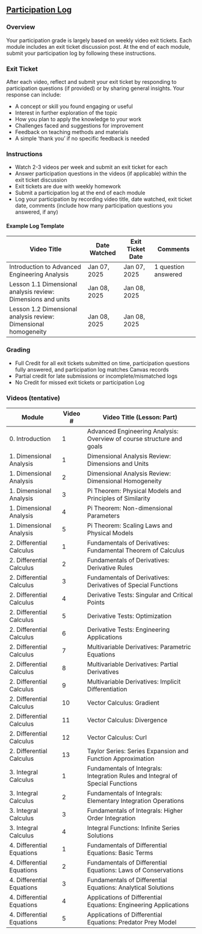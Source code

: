 ## [Participation Log](https://aselshall.github.io/aea/hw/participation)

### Overview
Your participation grade is largely based on weekly video exit tickets. Each module includes an exit ticket discussion post. At the end of each module, submit your participation log by following these instructions.  

### Exit Ticket  
After each video, reflect and submit your exit ticket by responding to participation questions (if provided) or by sharing general insights. Your response can include:  
- A concept or skill you found engaging or useful
- Interest in further exploration of the topic  
- How you plan to apply the knowledge to your work 
- Challenges faced and suggestions for improvement  
- Feedback on teaching methods and materials  
- A simple ‘thank you’ if no specific feedback is needed  

### Instructions
- Watch 2-3 videos per week and submit an exit ticket for each
- Answer participation questions in the videos (if applicable) within the exit ticket discussion
- Exit tickets are due with weekly homework  
- Submit a participation log at the end of each module  
- Log your participation by recording video title, date watched, exit ticket date, comments (include how many participation questions you answered, if any)

#### Example Log Template

| Video Title                              | Date Watched | Exit Ticket Date | Comments |  
|---------------------------------------------|------------------|----------------------|--------------|  
| Introduction to Advanced Engineering Analysis | Jan 07, 2025     | Jan 07, 2025         | 1 question answered |  
| Lesson 1.1 Dimensional analysis review: Dimensions and units | Jan 08, 2025     | Jan 08, 2025         |              |  
| Lesson 1.2 Dimensional analysis review: Dimensional homogeneity | Jan 08, 2025     | Jan 08, 2025         |  |  

### Grading
- Full Credit for all exit tickets submitted on time, participation questions fully answered, and participation log matches Canvas records
- Partial credit for late submissions or incomplete/mismatched logs  
- No Credit for missed exit tickets or participation Log


### Videos (tentative)
| Module                 | Video # | Video Title (Lesson: Part)                                                  |
|------------------------|---------|------------------------------------------------------------------------------|
| 0. Introduction         | 1       | Advanced Engineering Analysis: Overview of course structure and goals       |
| 1. Dimensional Analysis | 1       | Dimensional Analysis Review: Dimensions and Units                           |
| 1. Dimensional Analysis | 2       | Dimensional Analysis Review: Dimensional Homogeneity                        |
| 1. Dimensional Analysis | 3       | Pi Theorem: Physical Models and Principles of Similarity                    |
| 1. Dimensional Analysis | 4       | Pi Theorem: Non-dimensional Parameters                                      |
| 1. Dimensional Analysis | 5       | Pi Theorem: Scaling Laws and Physical Models                                |
| 2. Differential Calculus| 1       | Fundamentals of Derivatives: Fundamental Theorem of Calculus                |
| 2. Differential Calculus| 2       | Fundamentals of Derivatives: Derivative Rules                               |
| 2. Differential Calculus| 3       | Fundamentals of Derivatives: Derivatives of Special Functions               |
| 2. Differential Calculus| 4       | Derivative Tests: Singular and Critical Points                              |
| 2. Differential Calculus| 5       | Derivative Tests: Optimization                                              |
| 2. Differential Calculus| 6       | Derivative Tests: Engineering Applications                                  |
| 2. Differential Calculus| 7       | Multivariable Derivatives: Parametric Equations                             |
| 2. Differential Calculus| 8       | Multivariable Derivatives: Partial Derivatives                              |
| 2. Differential Calculus| 9       | Multivariable Derivatives: Implicit Differentiation                         |
| 2. Differential Calculus| 10      | Vector Calculus: Gradient                                                   |
| 2. Differential Calculus| 11      | Vector Calculus: Divergence                                                 |
| 2. Differential Calculus| 12      | Vector Calculus: Curl                                                       |
| 2. Differential Calculus| 13      | Taylor Series: Series Expansion and Function Approximation                  |
| 3. Integral Calculus    | 1       | Fundamentals of Integrals: Integration Rules and Integral of Special Functions|
| 3. Integral Calculus    | 2       | Fundamentals of Integrals: Elementary Integration Operations                |
| 3. Integral Calculus    | 3       | Fundamentals of Integrals: Higher Order Integration                         |
| 3. Integral Calculus    | 4       | Integral Functions: Infinite Series Solutions                               |
| 4. Differential Equations| 1      | Fundamentals of Differential Equations: Basic Terms                         |
| 4. Differential Equations| 2      | Fundamentals of Differential Equations: Laws of Conservations               |
| 4. Differential Equations| 3      | Fundamentals of Differential Equations: Analytical Solutions                |
| 4. Differential Equations| 4      | Applications of Differential Equations: Engineering Applications            |
| 4. Differential Equations| 5      | Applications of Differential Equations: Predator Prey Model                 |

